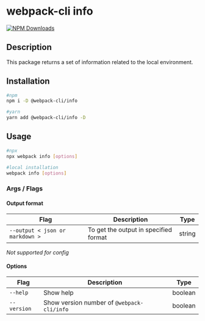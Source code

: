 # webpack-cli info

[![NPM Downloads][downloads]][downloads-url]

## Description

This package returns a set of information related to the local environment.

## Installation

```bash
#npm
npm i -D @webpack-cli/info

#yarn
yarn add @webpack-cli/info -D

```

## Usage

```bash
#npx
npx webpack info [options]

#local installation
webpack info [options]

```

### Args / Flags

#### Output format

| Flag                            | Description                           | Type   |
| ------------------------------- | ------------------------------------- | ------ |
| `--output < json or markdown >` | To get the output in specified format | string |

_Not supported for config_

#### Options

| Flag        | Description                                | Type    |
| ----------- | ------------------------------------------ | ------- |
| `--help`    | Show help                                  | boolean |
| `--version` | Show version number of `@webpack-cli/info` | boolean |

[downloads]: https://img.shields.io/npm/dm/@webpack-cli/info.svg
[downloads-url]: https://www.npmjs.com/package/@webpack-cli/info
